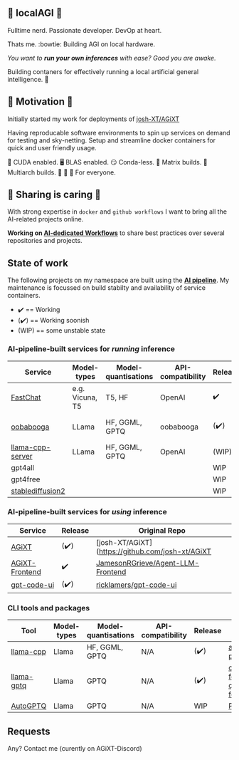 ## 🧮 localAGI 🧮
Fulltime nerd. Passionate developer. DevOp at heart.

Thats me. :bowtie: Building AGI on local hardware.

*You want to **run your own inferences** with ease? Good you are awake.*


Building contaners for effectively running a local artificial general intelligence. :mechanical_arm:

## :stars: Motivation :stars:

Initially started my work for deployments of [josh-XT/AGiXT](https://github.com/Josh-XT/AGiXT)

Having reproducable software environments to spin up services on demand for testing and sky-netting.
Setup and streamline docker containers for quick and user friendly usage.

:rocket: CUDA enabled. :desktop_computer: BLAS enabled. :smirk: Conda-less. :onion: Matrix builds. :office: Multiarch builds. :child: :adult: :older_adult: For everyone.



## :hibiscus: Sharing is caring :hibiscus:

With strong expertise in `docker` and `github workflows` I want to bring all the AI-related projects online.

**Working on [AI-dedicated Workflows](https://github.com/localagi/ai-dedicated-workflows)** to share best practices over several repositories and projects.

## State of work

The following projects on my namespace are built using the **[AI pipeline](https://github.com/localagi/ai-dedicated-workflows)**.
My maintenance is focussed on build stabilty and availability of service containers.

* :heavy_check_mark: == Working
* (:heavy_check_mark:) == Working soonish
* (WIP) == some unstable state

### AI-pipeline-built services for *running* inference
| Service                                                          | Model-types     | Model-quantisations | API-compatibility | Release              | Original Repo |
-------------------------------------------------------------------|-----------------|---------------------|-------------------|----------------------|---------------|
| [FastChat](https://github.com/localagi/FastChat-docker)          | e.g. Vicuna, T5 | T5, HF              | OpenAI            | :heavy_check_mark:   | [lm-sys/FastChat](https://github.com/lm-sys/FastChat) |
| [oobabooga](https://github.com/localagi/oobabooga-docker)        | LLama           | HF, GGML, GPTQ      | oobabooga         | (:heavy_check_mark:) | [oobabooga/text-generation-webui](https://github.com/oobabooga/text-generation-webui) |
| [llama-cpp-server](https://github.com/localagi/llama-cpp-docker) | LLama           | HF, GGML, GPTQ      | OpenAI            | (WIP) | [abetlen/llama-cpp-python](https://github.com/abetlen/llama-cpp-python) |
| gpt4all | | | | WIP |  |
| gpt4free | | | | WIP |  |
| [stablediffusion2](https://github.com/localagi/stablediffusion2-docker) |        |                     |                   |                     WIP  | |

### AI-pipeline-built services for *using* inference
| Service                                                                |  Release              | Original Repo |
|------------------------------------------------------------------------|-----------------------|---------------|
| [AGiXT](https://github.com/localagi/agent-llm)                         | (:heavy_check_mark:)  | [josh-XT/AGiXT](https://github.com/josh-xt/AGiXT |
| [AGiXT-Frontend](https://github.com/localagi/agent-llm-frontend)       | :heavy_check_mark:    | [JamesonRGrieve/Agent-LLM-Frontend](https://github.com/JamesonRGrieve/Agent-LLM-Frontend) |
| [gpt-code-ui](https://github.com/localagi/gpt-code-ui-docker)          | (:heavy_check_mark:)  | [ricklamers/gpt-code-ui](https://github.com/ricklamers/gpt-code-ui) |


### CLI tools and packages
| Tool                                                                | Model-types  | Model-quantisations | API-compatibility  | Release              | Original Repo |
|---------------------------------------------------------------------|--------------|---------------------|--------------------|----------------------|---------------|
| [llama-cpp](https://github.com/localagi/llama-cpp-docker)           | Llama        | HF, GGML, GPTQ      | N/A                | (:heavy_check_mark:) | [abetlen/llama-cpp-python](https://github.com/abetlen/llama-cpp-python) |
| [llama-gptq](https://github.com/localagi/llama-gptq-docker)          | Llama       |  GPTQ               | N/A                | (:heavy_check_mark:) | [oobabooga/GPTQ-for-Llama](https://github.com/oobabooga/GPTQ-for-LLaMa)  [qwopqwop200/GPTQ-for-Llama](https://github.com/qwopqwop200/GPTQ-for-LLaMa)  |
| [AutoGPTQ](https://github.com/localagi/AutoGPTQ-docker)             | Llama        |  GPTQ               | N/A                | WIP                  | [PanQiWei/AutoGPTQ](https://github.com/PanQiWei/AutoGPTQ) |

## Requests
Any? Contact me (curently on AGiXT-Discord)



<!--
**localagi/localAGI** is a ✨ _special_ ✨ repository because its `README.md` (this file) appears on your GitHub profile.

Here are some ideas to get you started:

- 
- 🌱 I’m currently learning ...
- 👯 I’m looking to collaborate on ...
- 🤔 I’m looking for help with ...
- 💬 Ask me about ...
- 📫 How to reach me: ...
- 😄 Pronouns: ...
- ⚡ Fun fact: ...
-->
